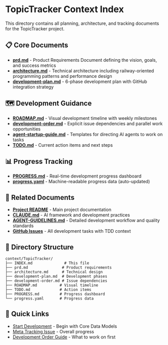 # TopicTracker Context Index

This directory contains all planning, architecture, and tracking documents for the TopicTracker project.

## 📋 Core Documents

- [**prd.md**](./prd.md) - Product Requirements Document defining the vision, goals, and success metrics
- [**architecture.md**](./architecture.md) - Technical architecture including railway-oriented programming patterns and performance design
- [**development-plan.md**](./development-plan.md) - 6-phase development plan with GitHub integration strategy

## 🗺️ Development Guidance

- [**ROADMAP.md**](./ROADMAP.md) - Visual development timeline with weekly milestones
- [**development-order.md**](./development-order.md) - Explicit issue dependencies and parallel work opportunities
- [**agent-startup-guide.md**](./agent-startup-guide.md) - Templates for directing AI agents to work on tasks
- [**TODO.md**](./TODO.md) - Current action items and next steps

## 📊 Progress Tracking

- [**PROGRESS.md**](./PROGRESS.md) - Real-time development progress dashboard
- [**progress.yaml**](./progress.yaml) - Machine-readable progress data (auto-updated)

## 🔗 Related Documents

- [**Project README**](../../README.md) - Main project documentation
- [**CLAUDE.md**](../../CLAUDE.md) - AI framework and development practices
- [**AGENT-GUIDELINES.md**](../../AGENT-GUIDELINES.md) - Detailed development workflow and quality standards
- [**GitHub Issues**](https://github.com/dwalleck/TopicTracker/issues) - All development tasks with TDD context

## 📁 Directory Structure

```
context/TopicTracker/
├── INDEX.md              # This file
├── prd.md               # Product requirements
├── architecture.md      # Technical design
├── development-plan.md  # Development phases
├── development-order.md # Issue dependencies
├── ROADMAP.md          # Visual timeline
├── TODO.md             # Action items
├── PROGRESS.md         # Progress dashboard
└── progress.yaml       # Progress data
```

## 🚀 Quick Links

- [Start Development](https://github.com/dwalleck/TopicTracker/issues/1) - Begin with Core Data Models
- [Meta Tracking Issue](https://github.com/dwalleck/TopicTracker/issues/19) - Overall progress
- [Development Order Guide](./development-order.md#critical-path) - What to work on first